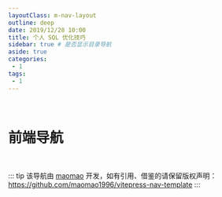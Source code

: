 ```yaml
---
layoutClass: m-nav-layout
outline: deep
date: 2019/12/28 10:00
title: 个人 SQL 优化技巧
sidebar: true # 是否显示目录导航
aside: true 
categories:
 - 1
tags:
 - 1
---
```


<script setup>
import { NAV_DATA } from './data'
</script>

<style src="./index.scss"></style>

<br/>

# 前端导航


<MNavLinks v-for="{title, items} in NAV_DATA" :title="title" :items="items"/>
<br />


::: tip
该导航由 [maomao](https://github.com/maomao1996) 开发，如有引用、借鉴的请保留版权声明：<https://github.com/maomao1996/vitepress-nav-template>
:::
